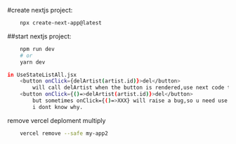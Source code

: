 #create nextjs project:

```bash
    npx create-next-app@latest
```

##start nextjs project:

```bash
    npm run dev
    # or
    yarn dev
```

```bash
in UseStateListAll.jsx
    <button onClick={delArtist(artist.id)}>del</button>
        will call delArtist when the button is rendered,use next code to prevent it:
    <button onClick={()=>delArtist(artist.id)}>del</button>
        but sometimes onClick={()=>XXX} will raise a bug,so u need use onClick={XXX},
        i dont know why.
```

remove vercel deploment multiply

````bash
    vercel remove --safe my-app2
````
